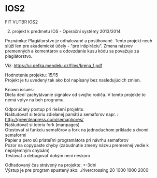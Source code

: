 IOS2
====

FIT VUTBR IOS2

2. projekt k predmetu IOS - Operační systémy 2013/2014

Poznámka: 
Plagiátorstvo je odhalované a postihované. Tento projekt nech slúži len pre akademické účely - "pre inšpiráciu". Zmena názvov premenných a komentárov a odovzdanie kusu kódu sa považuje za plagiátorstvo. 

Viz: https://ui.pefka.mendelu.cz/files/krena_1.pdf  

Hodnotenie projektu: 15/15  
Projekt je tu uvedený tak ako bol napísaný bez nasledujúcich zmien.   

Known issues:  
Dieťa dedí zachytávanie signálov od svojho rodiča. V tomto projekte to nemá vplyv na beh programu.

Odporúčaný postup pri riešení projektu:  
Naštudovať si teóriu zdielanej pamäti a semaforov napr. : http://greenteapress.com/semaphores/  
Naštudovať si teóriu fork (manpages)  
Otestovať si funkciu semafórov a fork na jednoduchom príklade s dvomi semaformi  
Papier a pero sú priateľmi programátora pri návrhu semaforov  
Pozor na copypaste chyby (zabudnutie zmeny názvu premennej vedie k nepríjemným chybám)  
Testovať a debugovať dokým neni neskoro  

Odhadovaný čas strávený na projekte: +-3dni  
Výstup je pre program spustený ako: ./rivercrossing 20 1000 1000 2000
